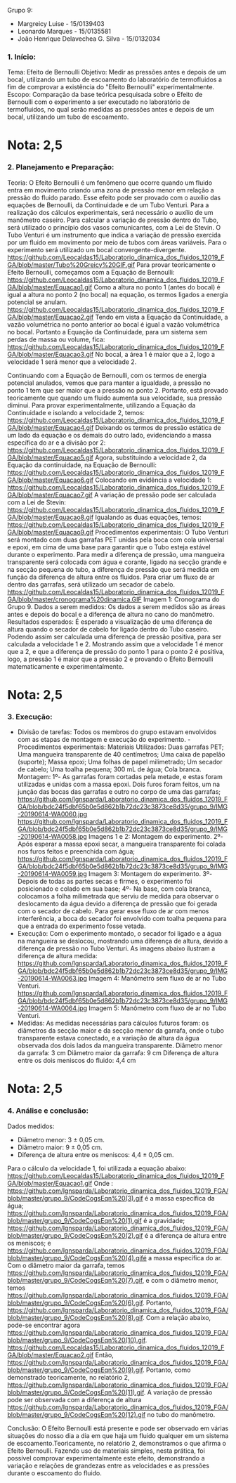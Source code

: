 Grupo 9:
- Margreicy Luise - 15/0139403
- Leonardo Marques - 15/0135581
- João Henrique Delavechea G. Silva - 15/0132034

### 1.	Início:
Tema: Efeito de Bernoulli
Objetivo:
Medir as pressões antes e depois de um bocal, utilizando um tubo de escoamento do laboratório de termofluidos a fim de comprovar a existência do "Efeito Bernoulli" experimentalmente.
Escopo:
Comparação da base teórica pesquisada sobre o Efeito de Bernoulli com o experimento a ser executado no laboratório de termofluidos, no qual serão medidas as pressões antes e depois de um bocal, utilizando um tubo de escoamento.

# Nota: 2,5

### 2.	Planejamento e Preparação:
Teoria:
O Efeito Bernoulli é um fenômeno que ocorre quando um fluido entra em movimento criando uma zona de pressão menor em relação a pressão do fluido parado. Esse efeito pode ser provado com o auxílio das equações de Bernoulli, da Continuidade e de um Tubo Venturi. Para a realização dos cálculos experimentais, será necessário o auxílio de um manômetro caseiro. Para calcular a variação de pressão dentro do Tubo, será utilizado o princípio dos vasos comunicantes, com a Lei de Stevin. O Tubo Venturi é um instrumento que indica a variação de pressão exercida por um fluido em movimento por meio de  tubos com áreas variáveis. Para o experimento será utilizado um bocal convergente-divergente.
https://github.com/Leocaldas15/Laboratorio_dinamica_dos_fluidos_12019_FGA/blob/master/Tubo%20Greicy%20GIF.gif
Para provar teoricamente o Efeito Bernoulli, começamos com a Equação de Bernoulli:
https://github.com/Leocaldas15/Laboratorio_dinamica_dos_fluidos_12019_FGA/blob/master/Equacao1.gif
Como a altura no ponto 1 (antes do bocal) é igual a altura no ponto 2 (no bocal) na equação, os termos ligados a energia potencial se anulam.
https://github.com/Leocaldas15/Laboratorio_dinamica_dos_fluidos_12019_FGA/blob/master/Equacao2.gif
 Tendo em vista a Equação da Continuidade, a vazão volumétrica no ponto anterior ao bocal é igual a vazão volumétrica no bocal. Portanto a Equação da Continuidade, para um sistema sem perdas de massa ou volume, fica:
 https://github.com/Leocaldas15/Laboratorio_dinamica_dos_fluidos_12019_FGA/blob/master/Equacao3.gif
 No bocal, a área 1 é maior que a 2, logo a velocidade 1 será menor que a velocidade 2.
  
  Continuando com a Equação de Bernoulli, com os termos de energia potencial anulados, vemos que para manter a igualdade, a pressão no ponto 1 tem que ser maior que a pressão no ponto 2. Portanto, está provado teoricamente que quando um fluido aumenta sua velocidade, sua pressão diminui.
  Para provar experimentalmente, utilizando a Equação da Continuidade e isolando a velocidade 2, temos:
https://github.com/Leocaldas15/Laboratorio_dinamica_dos_fluidos_12019_FGA/blob/master/Equacao4.gif
 Deixando os termos de pressão estática de um lado da equação e os demais do outro lado, evidenciando a massa específica do ar e a divisão por 2:
 https://github.com/Leocaldas15/Laboratorio_dinamica_dos_fluidos_12019_FGA/blob/master/Equacao5.gif
 Agora, substituindo a velocidade 2, da Equação da continuidade, na Equação de Bernoulli:
https://github.com/Leocaldas15/Laboratorio_dinamica_dos_fluidos_12019_FGA/blob/master/Equacao6.gif
 Colocando em evidência a velocidade 1:
 https://github.com/Leocaldas15/Laboratorio_dinamica_dos_fluidos_12019_FGA/blob/master/Equacao7.gif
 A variação de pressão pode ser calculada com a Lei de Stevin:
 https://github.com/Leocaldas15/Laboratorio_dinamica_dos_fluidos_12019_FGA/blob/master/Equacao8.gif
  Igualando as duas equações, temos:
https://github.com/Leocaldas15/Laboratorio_dinamica_dos_fluidos_12019_FGA/blob/master/Equacao9.gif
 Procedimentos experimentais:
O Tubo Venturi será montado com duas garrafas PET unidas pela boca com cola universal e epoxi, em cima de uma base para garantir que o Tubo esteja estável durante o experimento. Para medir a diferença de pressão, uma mangueira transparente será colocada com água e corante, ligado na secção grande e na secção pequena do tubo, a diferença de pressão que será medida em função da diferença de altura entre os fluidos. Para criar um fluxo de ar dentro das garrafas, será utilizado um secador de cabelo.
https://github.com/Leocaldas15/Laboratorio_dinamica_dos_fluidos_12019_FGA/blob/master/cronograma%20dinamica.GIF
 Imagem 1: Cronograma do Grupo 9.
Dados a serem medidos:
Os dados a serem medidos são as áreas antes e depois do bocal e a diferença de altura no cano do manômetro.
Resultados esperados:
 É esperado a visualização de uma diferença de altura quando o secador de cabelo for ligado dentro do Tubo caseiro. Podendo assim ser calculada uma diferença de pressão positiva, para ser calculada a velocidade 1 e 2. Mostrando assim que a velocidade 1 é menor que a 2, e que a diferença de pressão do ponto 1 para o ponto 2 é positiva, logo, a pressão 1 é maior que a pressão 2 e provando o Efeito Bernoulli matematicamente e experimentalmente.
 
 # Nota: 2,5

### 3.	Execução:
- Divisão de tarefas:
Todos os membros do grupo estavam envolvidos com as etapas de montagem e execução do experimento.
-Procedimentos experimentais:
   Materiais Utilizados:
    Duas garrafas PET;
		  Uma mangueira transparente de 40 centímetros;
		  Uma caixa de papelão (suporte);
  		Massa epoxi;
  	 Uma folhas de papel milimetrado;
  	 Um secador de cabelo;
 		 Uma toalha pequena;
 		 300 mL de água;
  		Cola branca.
Montagem:
1º- As garrafas foram cortadas pela metade, e estas foram utilizadas e unidas com a massa epoxi. Dois furos foram feitos, um na junção das bocas das garrafas e outro no corpo de uma das garrafas;
https://github.com/lgnsparda/Laboratorio_dinamica_dos_fluidos_12019_FGA/blob/bdc24f5dbf65b0e5d862b1b72dc23c3873ce8d35/grupo_9/IMG-20190614-WA0060.jpg
https://github.com/lgnsparda/Laboratorio_dinamica_dos_fluidos_12019_FGA/blob/bdc24f5dbf65b0e5d862b1b72dc23c3873ce8d35/grupo_9/IMG-20190614-WA0058.jpg
Imagens 1 e 2: Montagem do experimento.
2º- Após esperar a massa epoxi secar, a mangueira transparente foi colada nos furos feitos e preenchida com água;
https://github.com/lgnsparda/Laboratorio_dinamica_dos_fluidos_12019_FGA/blob/bdc24f5dbf65b0e5d862b1b72dc23c3873ce8d35/grupo_9/IMG-20190614-WA0059.jpg
Imagem 3: Montagem do experimento.
3º- Depois de todas as partes secas e firmes, o experimento foi posicionado e colado em sua base;
4º- Na base, com cola branca, colocamos a folha milimetrada que serviu de medida para observar o deslocamento da água devido a diferença de pressão que foi gerada com o secador de cabelo. Para gerar esse fluxo de ar com menos interferência, a boca do secador foi envolvido com toalha pequena para que a entrada do experimento fosse vetada.
- Execução:
Com o experimento montado, o secador foi ligado e a água na mangueira se deslocou, mostrando uma diferença de altura, devido a diferença de pressão no Tubo Venturi.
As imagens abaixo ilustram a diferença de altura medida:
https://github.com/lgnsparda/Laboratorio_dinamica_dos_fluidos_12019_FGA/blob/bdc24f5dbf65b0e5d862b1b72dc23c3873ce8d35/grupo_9/IMG-20190614-WA0063.jpg
Imagem 4: Manômetro sem fluxo de ar no Tubo Venturi.
https://github.com/lgnsparda/Laboratorio_dinamica_dos_fluidos_12019_FGA/blob/bdc24f5dbf65b0e5d862b1b72dc23c3873ce8d35/grupo_9/IMG-20190614-WA0064.jpg
Imagem 5: Manômetro com fluxo de ar no Tubo Venturi.
- Medidas:
As medidas necessárias para cálculos futuros foram: os diâmetros da secção maior e da secção menor da garrafa, onde o tubo transparente estava conectado, e a variação de altura da água observada dos dois lados da mangueira transparente.
Diâmetro menor da garrafa: 3 cm
Diâmetro maior da garrafa: 9 cm
Diferença de altura entre os dois meniscos do fluido: 4,4 cm

# Nota: 2,5

### 4.	Análise e conclusão:

Dados medidos:
  - Diâmetro menor: 3 ± 0,05 cm.
  - Diâmetro maior: 9 ± 0,05 cm.
  - Diferença de altura entre os meniscos: 4,4 ± 0,05 cm.
  
  Para o cálculo da velocidade 1, foi utilizada a equação abaixo:
  https://github.com/Leocaldas15/Laboratorio_dinamica_dos_fluidos_12019_FGA/blob/master/Equacao1.gif
  Onde :
   https://github.com/lgnsparda/Laboratorio_dinamica_dos_fluidos_12019_FGA/blob/master/grupo_9/CodeCogsEqn%20(3).gif é a massa específica da água;
   https://github.com/lgnsparda/Laboratorio_dinamica_dos_fluidos_12019_FGA/blob/master/grupo_9/CodeCogsEqn%20(1).gif é a gravidade;
   https://github.com/lgnsparda/Laboratorio_dinamica_dos_fluidos_12019_FGA/blob/master/grupo_9/CodeCogsEqn%20(2).gif é a diferença de altura entre os meniscos;
   e https://github.com/lgnsparda/Laboratorio_dinamica_dos_fluidos_12019_FGA/blob/master/grupo_9/CodeCogsEqn%20(4).gifé a massa específica do ar.
  Com o diâmetro maior da garrafa, temos https://github.com/lgnsparda/Laboratorio_dinamica_dos_fluidos_12019_FGA/blob/master/grupo_9/CodeCogsEqn%20(7).gif, e com o diâmetro menor, temos https://github.com/lgnsparda/Laboratorio_dinamica_dos_fluidos_12019_FGA/blob/master/grupo_9/CodeCogsEqn%20(6).gif. 
  Portanto, https://github.com/lgnsparda/Laboratorio_dinamica_dos_fluidos_12019_FGA/blob/master/grupo_9/CodeCogsEqn%20(8).gif.
  Com a relação abaixo, pode-se encontrar agora https://github.com/lgnsparda/Laboratorio_dinamica_dos_fluidos_12019_FGA/blob/master/grupo_9/CodeCogsEqn%20(10).gif.
  https://github.com/Leocaldas15/Laboratorio_dinamica_dos_fluidos_12019_FGA/blob/master/Equacao2.gif
  Então, https://github.com/lgnsparda/Laboratorio_dinamica_dos_fluidos_12019_FGA/blob/master/grupo_9/CodeCogsEqn%20(9).gif.
  Portanto, como demonstrado teoricamente, no relatório 2, https://github.com/lgnsparda/Laboratorio_dinamica_dos_fluidos_12019_FGA/blob/master/grupo_9/CodeCogsEqn%20(11).gif. 
  A variação de pressão pode ser observada com a diferença de altura https://github.com/lgnsparda/Laboratorio_dinamica_dos_fluidos_12019_FGA/blob/master/grupo_9/CodeCogsEqn%20(12).gif no tubo do manômetro.
  
   Conclusão:
O Efeito Bernoulli está presente e pode ser observado em várias situações do nosso dia a dia em que haja um fluido qualquer em um sistema de escoamento.Teoricamente, no relatório 2, demonstramos o que afirma o Efeito Bernoulli. Fazendo uso de materiais simples, nesta prática, foi possível comprovar experimentalmente este efeito, demonstrando a variação e relações de grandezas entre as velocidades e as pressões durante o escoamento do fluido. 



